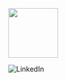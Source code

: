 
<img align="center" src="https://media2.giphy.com/media/VbnUQpnihPSIgIXuZv/200.gif" height="100" />

![LinkedIn](https://img.shields.io/badge/linkedin-%230077B5.svg?style=for-the-badge&logo=linkedin&logoColor=white)
<!--
**krdurrett/krdurrett** is a ✨ _special_ ✨ repository because its `README.md` (this file) appears on your GitHub profile.

Here are some ideas to get you started:

- 🔭 I’m currently working on ...
- 🌱 I’m currently learning ...
- 👯 I’m looking to collaborate on ...
- 🤔 I’m looking for help with ...
- 💬 Ask me about ...
- 📫 How to reach me: ...
- 😄 Pronouns: ...
- ⚡ Fun fact: ...
-->
